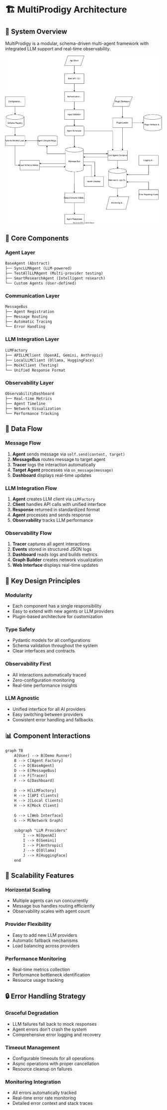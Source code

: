 # 🏗️ MultiProdigy Architecture

## 🧱 System Overview

MultiProdigy is a modular, schema-driven multi-agent framework with integrated LLM support and real-time observability.

![MultiProdigy Architecture](MultiProdigy.svg)

## 🔧 Core Components

### **Agent Layer**
```
BaseAgent (Abstract)
├── SyncLLMAgent (LLM-powered)
├── TestAllLLMAgent (Multi-provider testing)
├── SmartResearchAgent (Intelligent research)
└── Custom Agents (User-defined)
```

### **Communication Layer**
```
MessageBus
├── Agent Registration
├── Message Routing
├── Automatic Tracing
└── Error Handling
```

### **LLM Integration Layer**
```
LLMFactory
├── APILLMClient (OpenAI, Gemini, Anthropic)
├── LocalLLMClient (Ollama, HuggingFace)
├── MockClient (Testing)
└── Unified Response Format
```

### **Observability Layer**
```
ObservabilityDashboard
├── Real-time Metrics
├── Agent Timeline
├── Network Visualization
└── Performance Tracking
```

## 🔄 Data Flow

### **Message Flow**
1. **Agent** sends message via `self.send(content, target)`
2. **MessageBus** routes message to target agent
3. **Tracer** logs the interaction automatically
4. **Target Agent** processes via `on_message(message)`
5. **Dashboard** displays real-time updates

### **LLM Integration Flow**
1. **Agent** creates LLM client via `LLMFactory`
2. **Client** handles API calls with unified interface
3. **Response** returned in standardized format
4. **Agent** processes and sends response
5. **Observability** tracks LLM performance

### **Observability Flow**
1. **Tracer** captures all agent interactions
2. **Events** stored in structured JSON logs
3. **Dashboard** reads logs and builds metrics
4. **Graph Builder** creates network visualization
5. **Web Interface** displays real-time updates

## 🎯 Key Design Principles

### **Modularity**
- Each component has a single responsibility
- Easy to extend with new agents or LLM providers
- Plugin-based architecture for customization

### **Type Safety**
- Pydantic models for all configurations
- Schema validation throughout the system
- Clear interfaces and contracts

### **Observability First**
- All interactions automatically traced
- Zero-configuration monitoring
- Real-time performance insights

### **LLM Agnostic**
- Unified interface for all AI providers
- Easy switching between providers
- Consistent error handling and fallbacks

## 📊 Component Interactions

```mermaid
graph TB
    A[User] --> B[Demo Runner]
    B --> C[Agent Factory]
    C --> D[BaseAgent]
    D --> E[MessageBus]
    E --> F[Tracer]
    F --> G[Dashboard]
    
    D --> H[LLMFactory]
    H --> I[API Clients]
    H --> J[Local Clients]
    H --> K[Mock Client]
    
    G --> L[Web Interface]
    G --> M[Network Graph]
    
    subgraph "LLM Providers"
        I --> N[OpenAI]
        I --> O[Gemini]
        I --> P[Anthropic]
        J --> Q[Ollama]
        J --> R[HuggingFace]
    end
```

## 🚀 Scalability Features

### **Horizontal Scaling**
- Multiple agents can run concurrently
- Message bus handles routing efficiently
- Observability scales with agent count

### **Provider Flexibility**
- Easy to add new LLM providers
- Automatic fallback mechanisms
- Load balancing across providers

### **Performance Monitoring**
- Real-time metrics collection
- Performance bottleneck identification
- Resource usage tracking

## 🔒 Error Handling Strategy

### **Graceful Degradation**
- LLM failures fall back to mock responses
- Agent errors don't crash the system
- Comprehensive error logging and recovery

### **Timeout Management**
- Configurable timeouts for all operations
- Async operations with proper cancellation
- Resource cleanup on failures

### **Monitoring Integration**
- All errors automatically tracked
- Real-time error rate monitoring
- Detailed error context and stack traces
